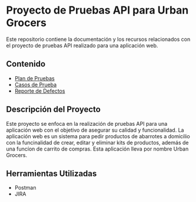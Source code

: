 # Proyecto de Pruebas API para Urban Grocers

Este repositorio contiene la documentación y los recursos relacionados con el proyecto de pruebas API realizado para una aplicación web.

## Contenido

- [Plan de Pruebas](PlanDePruebasUG.md)
- [Casos de Prueba](CasosDePrueba.md)
- [Reporte de Defectos](ReporteDeBugs.md)


## Descripción del Proyecto

Este proyecto se enfoca en la realización de pruebas API para una aplicación web con el objetivo de asegurar su calidad y funcionalidad. La aplicación web es un sistema para pedir productos de abarrotes a domicilio con la funcinalidad de crear, editar y eliminar kits de productos, además de una funcíon de carrito de compras. Esta aplicación lleva por nombre Urban Grocers.

## Herramientas Utilizadas

- Postman
- JIRA

